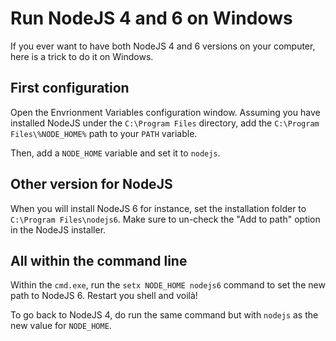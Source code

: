 # Run NodeJS 4 and 6 on Windows

If you ever want to have both NodeJS 4 and 6 versions on your computer, here is a trick to do it on Windows.

## First configuration

Open the Envrionment Variables configuration window.
Assuming you have installed NodeJS under the `C:\Program Files` directory,
add the `C:\Program Files\%NODE_HOME%` path to your `PATH` variable.

Then, add a `NODE_HOME` variable and set it to `nodejs`.

## Other version for NodeJS

When you will install NodeJS 6 for instance, set the installation folder to `C:\Program Files\nodejs6`.
Make sure to un-check the "Add to path" option in the NodeJS installer.

## All within the command line

Within the `cmd.exe`, run the `setx NODE_HOME nodejs6` command to set the new path to NodeJS 6.
Restart you shell and voilà!

To go back to NodeJS 4, do run the same command but with `nodejs` as the new value for `NODE_HOME`.
